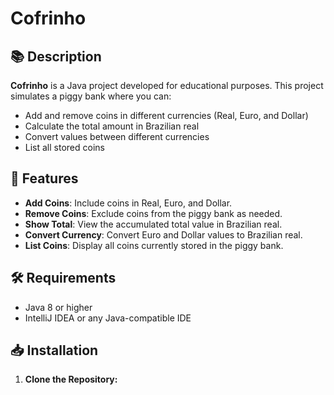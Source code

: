 # Cofrinho

## 📚 Description

**Cofrinho** is a Java project developed for educational purposes. This project simulates a piggy bank where you can:

- Add and remove coins in different currencies (Real, Euro, and Dollar)
- Calculate the total amount in Brazilian real
- Convert values between different currencies
- List all stored coins

## 🚀 Features

- **Add Coins**: Include coins in Real, Euro, and Dollar.
- **Remove Coins**: Exclude coins from the piggy bank as needed.
- **Show Total**: View the accumulated total value in Brazilian real.
- **Convert Currency**: Convert Euro and Dollar values to Brazilian real.
- **List Coins**: Display all coins currently stored in the piggy bank.

## 🛠️ Requirements

- Java 8 or higher
- IntelliJ IDEA or any Java-compatible IDE

## 📥 Installation

1. **Clone the Repository:**

   ```bash
   
